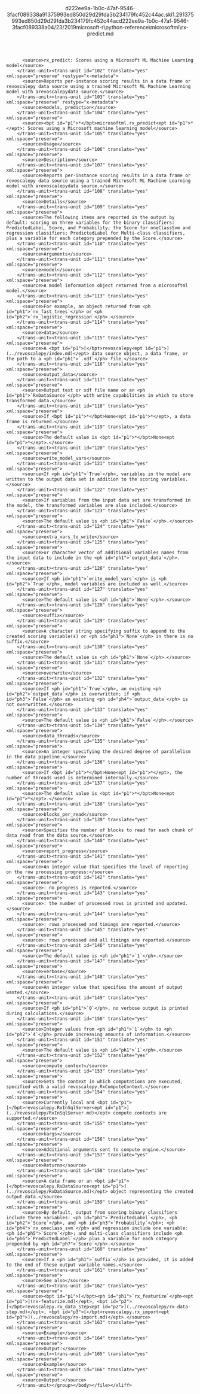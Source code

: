 <?xml version="1.0"?><xliff version="1.2" xmlns="urn:oasis:names:tc:xliff:document:1.2" xmlns:xsi="http://www.w3.org/2001/XMLSchema-instance" xsi:schemaLocation="urn:oasis:names:tc:xliff:document:1.2 xliff-core-1.2-transitional.xsd"><file datatype="xml" original="rx-predict.md" source-language="en-US" target-language="en-US"><header><tool tool-id="mdxliff" tool-name="mdxliff" tool-version="1.0-1931010" tool-company="Microsoft" /><xliffext:skl_file_name xmlns:xliffext="urn:microsoft:content:schema:xliffextensions">d222ee9a-1b0c-47af-9546-3facf089338a91375993ed850d29d29fda3b234179fc452c44ac.skl</xliffext:skl_file_name><xliffext:version xmlns:xliffext="urn:microsoft:content:schema:xliffextensions">1.2</xliffext:version><xliffext:ms.openlocfilehash xmlns:xliffext="urn:microsoft:content:schema:xliffextensions">91375993ed850d29d29fda3b234179fc452c44ac</xliffext:ms.openlocfilehash><xliffext:ms.sourcegitcommit xmlns:xliffext="urn:microsoft:content:schema:xliffextensions">d222ee9a-1b0c-47af-9546-3facf089338a</xliffext:ms.sourcegitcommit><xliffext:ms.lasthandoff xmlns:xliffext="urn:microsoft:content:schema:xliffextensions">04/23/2019</xliffext:ms.lasthandoff><xliffext:ms.openlocfilepath xmlns:xliffext="urn:microsoft:content:schema:xliffextensions">microsoft-r\python-reference\microsoftml\rx-predict.md</xliffext:ms.openlocfilepath></header><body><group id="content" extype="content"><trans-unit id="101" translate="yes" xml:space="preserve" restype="x-metadata">
          <source>rx_predict: Scores using a Microsoft ML Machine Learning model</source>
        </trans-unit><trans-unit id="102" translate="yes" xml:space="preserve" restype="x-metadata">
          <source>Reports per-instance scoring results in a data frame or revoscalepy data source using a trained Microsoft ML Machine Learning model with arevoscalepydata source.</source>
        </trans-unit><trans-unit id="103" translate="yes" xml:space="preserve" restype="x-metadata">
          <source>models, prediction</source>
        </trans-unit><trans-unit id="104" translate="yes" xml:space="preserve">
          <source><bpt id="p1">*</bpt>microsoftml.rx_predict<ept id="p1">*</ept>: Scores using a Microsoft machine learning model</source>
        </trans-unit><trans-unit id="105" translate="yes" xml:space="preserve">
          <source>Usage</source>
        </trans-unit><trans-unit id="106" translate="yes" xml:space="preserve">
          <source>Description</source>
        </trans-unit><trans-unit id="107" translate="yes" xml:space="preserve">
          <source>Reports per-instance scoring results in a data frame or revoscalepy data source using a trained Microsoft ML Machine Learning model with arevoscalepydata source.</source>
        </trans-unit><trans-unit id="108" translate="yes" xml:space="preserve">
          <source>Details</source>
        </trans-unit><trans-unit id="109" translate="yes" xml:space="preserve">
          <source>The following items are reported in the output by default: scoring on three variables for the binary classifiers: PredictedLabel, Score, and Probability; the Score for oneClassSvm and regression classifiers; PredictedLabel for Multi-class classifiers, plus a variable for each category prepended by the Score.</source>
        </trans-unit><trans-unit id="110" translate="yes" xml:space="preserve">
          <source>Arguments</source>
        </trans-unit><trans-unit id="111" translate="yes" xml:space="preserve">
          <source>model</source>
        </trans-unit><trans-unit id="112" translate="yes" xml:space="preserve">
          <source>A model information object returned from a microsoftml model.</source>
        </trans-unit><trans-unit id="113" translate="yes" xml:space="preserve">
          <source>For example, an object returned from <ph id="ph1">`rx_fast_trees`</ph> or <ph id="ph2">`rx_logistic_regression`</ph>.</source>
        </trans-unit><trans-unit id="114" translate="yes" xml:space="preserve">
          <source>data</source>
        </trans-unit><trans-unit id="115" translate="yes" xml:space="preserve">
          <source>A <bpt id="p1">[</bpt>revoscalepy<ept id="p1">](../revoscalepy/index.md)</ept> data source object, a data frame, or the path to a <ph id="ph1">`.xdf`</ph> file.</source>
        </trans-unit><trans-unit id="116" translate="yes" xml:space="preserve">
          <source>output_data</source>
        </trans-unit><trans-unit id="117" translate="yes" xml:space="preserve">
          <source>Output text or xdf file name or an <ph id="ph1">`RxDataSource`</ph> with write capabilities in which to store transformed data.</source>
        </trans-unit><trans-unit id="118" translate="yes" xml:space="preserve">
          <source>If <bpt id="p1">*</bpt>None<ept id="p1">*</ept>, a data frame is returned.</source>
        </trans-unit><trans-unit id="119" translate="yes" xml:space="preserve">
          <source>The default value is <bpt id="p1">*</bpt>None<ept id="p1">*</ept>.</source>
        </trans-unit><trans-unit id="120" translate="yes" xml:space="preserve">
          <source>write_model_vars</source>
        </trans-unit><trans-unit id="121" translate="yes" xml:space="preserve">
          <source>If <ph id="ph1">`True`</ph>, variables in the model are written to the output data set in addition to the scoring variables.</source>
        </trans-unit><trans-unit id="122" translate="yes" xml:space="preserve">
          <source>If variables from the input data set are transformed in the model, the transformed variables are also included.</source>
        </trans-unit><trans-unit id="123" translate="yes" xml:space="preserve">
          <source>The default value is <ph id="ph1">`False`</ph>.</source>
        </trans-unit><trans-unit id="124" translate="yes" xml:space="preserve">
          <source>extra_vars_to_write</source>
        </trans-unit><trans-unit id="125" translate="yes" xml:space="preserve">
          <source>or character vector of additional variables names from the input data to include in the <ph id="ph1">`output_data`</ph>.</source>
        </trans-unit><trans-unit id="126" translate="yes" xml:space="preserve">
          <source>If <ph id="ph1">`write_model_vars`</ph> is <ph id="ph2">`True`</ph>, model variables are included as well.</source>
        </trans-unit><trans-unit id="127" translate="yes" xml:space="preserve">
          <source>The default value is <ph id="ph1">`None`</ph>.</source>
        </trans-unit><trans-unit id="128" translate="yes" xml:space="preserve">
          <source>suffix</source>
        </trans-unit><trans-unit id="129" translate="yes" xml:space="preserve">
          <source>A character string specifying suffix to append to the created scoring variable(s) or <ph id="ph1">`None`</ph> in there is no suffix.</source>
        </trans-unit><trans-unit id="130" translate="yes" xml:space="preserve">
          <source>The default value is <ph id="ph1">`None`</ph>.</source>
        </trans-unit><trans-unit id="131" translate="yes" xml:space="preserve">
          <source>overwrite</source>
        </trans-unit><trans-unit id="132" translate="yes" xml:space="preserve">
          <source>If <ph id="ph1">`True`</ph>, an existing <ph id="ph2">`output_data`</ph> is overwritten; if <ph id="ph3">`False`</ph> an existing <ph id="ph4">`output_data`</ph> is not overwritten.</source>
        </trans-unit><trans-unit id="133" translate="yes" xml:space="preserve">
          <source>The default value is <ph id="ph1">`False`</ph>.</source>
        </trans-unit><trans-unit id="134" translate="yes" xml:space="preserve">
          <source>data_threads</source>
        </trans-unit><trans-unit id="135" translate="yes" xml:space="preserve">
          <source>An integer specifying the desired degree of parallelism in the data pipeline.</source>
        </trans-unit><trans-unit id="136" translate="yes" xml:space="preserve">
          <source>If <bpt id="p1">*</bpt>None<ept id="p1">*</ept>, the number of threads used is determined internally.</source>
        </trans-unit><trans-unit id="137" translate="yes" xml:space="preserve">
          <source>The default value is <bpt id="p1">*</bpt>None<ept id="p1">*</ept>.</source>
        </trans-unit><trans-unit id="138" translate="yes" xml:space="preserve">
          <source>blocks_per_read</source>
        </trans-unit><trans-unit id="139" translate="yes" xml:space="preserve">
          <source>Specifies the number of blocks to read for each chunk of data read from the data source.</source>
        </trans-unit><trans-unit id="140" translate="yes" xml:space="preserve">
          <source>report_progress</source>
        </trans-unit><trans-unit id="141" translate="yes" xml:space="preserve">
          <source>An integer value that specifies the level of reporting on the row processing progress:</source>
        </trans-unit><trans-unit id="142" translate="yes" xml:space="preserve">
          <source>: no progress is reported.</source>
        </trans-unit><trans-unit id="143" translate="yes" xml:space="preserve">
          <source>: the number of processed rows is printed and updated.</source>
        </trans-unit><trans-unit id="144" translate="yes" xml:space="preserve">
          <source>: rows processed and timings are reported.</source>
        </trans-unit><trans-unit id="145" translate="yes" xml:space="preserve">
          <source>: rows processed and all timings are reported.</source>
        </trans-unit><trans-unit id="146" translate="yes" xml:space="preserve">
          <source>The default value is <ph id="ph1">`1`</ph>.</source>
        </trans-unit><trans-unit id="147" translate="yes" xml:space="preserve">
          <source>verbose</source>
        </trans-unit><trans-unit id="148" translate="yes" xml:space="preserve">
          <source>An integer value that specifies the amount of output wanted.</source>
        </trans-unit><trans-unit id="149" translate="yes" xml:space="preserve">
          <source>If <ph id="ph1">`0`</ph>, no verbose output is printed during calculations.</source>
        </trans-unit><trans-unit id="150" translate="yes" xml:space="preserve">
          <source>Integer values from <ph id="ph1">`1`</ph> to <ph id="ph2">`4`</ph> provide increasing amounts of information.</source>
        </trans-unit><trans-unit id="151" translate="yes" xml:space="preserve">
          <source>The default value is <ph id="ph1">`1`</ph>.</source>
        </trans-unit><trans-unit id="152" translate="yes" xml:space="preserve">
          <source>compute_context</source>
        </trans-unit><trans-unit id="153" translate="yes" xml:space="preserve">
          <source>Sets the context in which computations are executed, specified with a valid revoscalepy.RxComputeContext.</source>
        </trans-unit><trans-unit id="154" translate="yes" xml:space="preserve">
          <source>Currently local and <bpt id="p1">[</bpt>revoscalepy.RxInSqlServer<ept id="p1">](../revoscalepy/RxInSqlServer.md)</ept> compute contexts are supported.</source>
        </trans-unit><trans-unit id="155" translate="yes" xml:space="preserve">
          <source>kargs</source>
        </trans-unit><trans-unit id="156" translate="yes" xml:space="preserve">
          <source>Additional arguments sent to compute engine.</source>
        </trans-unit><trans-unit id="157" translate="yes" xml:space="preserve">
          <source>Returns</source>
        </trans-unit><trans-unit id="158" translate="yes" xml:space="preserve">
          <source>A data frame or an <bpt id="p1">[</bpt>revoscalepy.RxDataSource<ept id="p1">](../revoscalepy/RxDataSource.md)</ept> object representing the created output data.</source>
        </trans-unit><trans-unit id="159" translate="yes" xml:space="preserve">
          <source>By default, output from scoring binary classifiers include three variables: <ph id="ph1">`PredictedLabel`</ph>, <ph id="ph2">`Score`</ph>, and <ph id="ph3">`Probability`</ph>; <ph id="ph4">`rx_oneclass_svm`</ph> and regression include one variable: <ph id="ph5">`Score`</ph>; and multi-class classifiers include <ph id="ph6">`PredictedLabel`</ph> plus a variable for each category prepended by <ph id="ph7">`Score`</ph>.</source>
        </trans-unit><trans-unit id="160" translate="yes" xml:space="preserve">
          <source>If a <ph id="ph1">`suffix`</ph> is provided, it is added to the end of these output variable names.</source>
        </trans-unit><trans-unit id="161" translate="yes" xml:space="preserve">
          <source>See also</source>
        </trans-unit><trans-unit id="162" translate="yes" xml:space="preserve">
          <source><bpt id="p1">[</bpt><ph id="ph1">`rx_featurize`</ph><ept id="p1">](rx-featurize.md)</ept>, <bpt id="p2">[</bpt>revoscalepy.rx_data_step<ept id="p2">](../revoscalepy/rx-data-step.md)</ept>, <bpt id="p3">[</bpt>revoscalepy.rx_import<ept id="p3">](../revoscalepy/rx-import.md)</ept>.</source>
        </trans-unit><trans-unit id="163" translate="yes" xml:space="preserve">
          <source>Example</source>
        </trans-unit><trans-unit id="164" translate="yes" xml:space="preserve">
          <source>Output:</source>
        </trans-unit><trans-unit id="165" translate="yes" xml:space="preserve">
          <source>Example</source>
        </trans-unit><trans-unit id="166" translate="yes" xml:space="preserve">
          <source>Output:</source>
        </trans-unit></group></body></file></xliff>